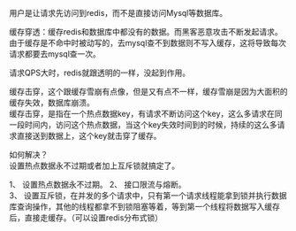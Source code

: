 用户是让请求先访问到redis，而不是直接访问Mysql等数据库。

缓存穿透：缓存redis和数据库中都没有的数据。而黑客恶意攻击不断发起请求。由于缓存是不命中时被动写的，去mysql查不到数据则不写入缓存，这将导致每次请求都要去mysql查一次。

请求QPS大时，redis就跟透明的一样，没起到作用。


缓存击穿，这个跟缓存雪崩有点像，但是又有点不一样，缓存雪崩是因为大面积的缓存失效，数据库崩溃。  
缓存击穿，是指在一个热点数据key，有请求不断访问这个key，这么多请求在同一段时间内，访问这个热点数据，当这个key失效时间到的时候，持续的这么多请求直接送到数据上，这个key就击穿了缓存。  

如何解决？  
设置热点数据永不过期或者加上互斥锁就搞定了。

1、 设置热点数据永不过期。
2、 接口限流与熔断。  
3、 设置互斥锁，在并发的多个请求中，只有第一个请求线程能拿到锁并执行数据库查询操作，其他的线程都拿不到锁阻塞等着，等到第一个线程将数据写入缓存后，直接走缓存。（可以设置redis分布式锁）